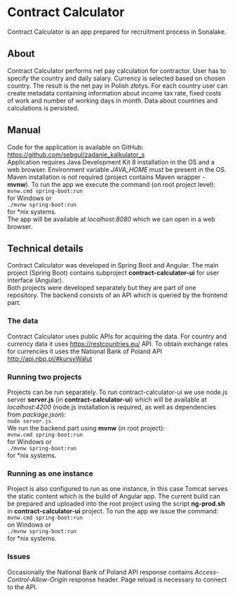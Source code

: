 # Contract Calculator

Contract Calculator is an app prepared for recruitment process in Sonalake.

## About

Contract Calculator performs net pay calculation for contractor.
User has to specify the country and daily salary. Currency is selected based on chosen country. The result is the net pay in Polish złotys.
For each country user can create metadata containing information about income tax rate, fixed costs of work and number of working days in month.
Data about countries and calculations is persisted.

## Manual

Code for the application is available on GitHub:<br>
https://github.com/sebgul/zadanie_kalkulator_s<br>
Application requires Java Development Kit 8 installation in the OS and a web browser. Environment variable *JAVA_HOME* must be present in the OS. Maven installation is not required (project contains Maven wrapper - **mvnw**).
To run the app we execute the command (on root project level):<br>
`mvnw.cmd spring-boot:run`<br>
for Windows or<br>
`./mvnw spring-boot:run`<br>
for *nix systems.<br>
The app will be available at *localhost:8080* which we can open in a web browser.

## Technical details

Contract Calculator was developed in Spring Boot and Angular.
The main project (Spring Boot) contains subproject **contract-calculator-ui** for user interface (Angular).<br>
Both projects were developed separately but they are part of one repository. The backend consists of an API which is queried by the frontend part.

### The data

Contract Calculator uses public APIs for acquiring the data. For country and currency data it uses
https://restcountries.eu/ API. To obtain exchange rates for currencies it uses the National Bank of Poland API
http://api.nbp.pl/#kursyWalut<br>

### Running two projects

Projects can be run separately. To run contract-calculator-ui we use node.js server **server.js** (in **contract-calculator-ui**) which will be available at *localhost:4200* (node.js installation is required, as well as dependencies from *package.json*):<br>
`node server.js`<br>
 We run the backend part using **mvnw** (in root project):<br>
 `mvnw.cmd spring-boot:run`<br>
 for Windows or<br>
 `./mvnw spring-boot:run`<br>
 for *nix systems.<br>

### Running as one instance

Project is also configured to run as one instance, in this case Tomcat serves the static content which is the build of Angular app.
The current build can be prepared and uploaded into the root project using the script **ng-prod.sh** in **contract-calculator-ui** project.
To run the app we issue the command:<br>
 `mvnw.cmd spring-boot:run`<br>
 on Windows or<br>
 `./mvnw spring-boot:run`<br>
 for *nix systems.<br>
 
### Issues

Occasionally the National Bank of Poland API response contains *Access-Control-Allow-Origin* response header. Page reload is necessary to connect to the API.
